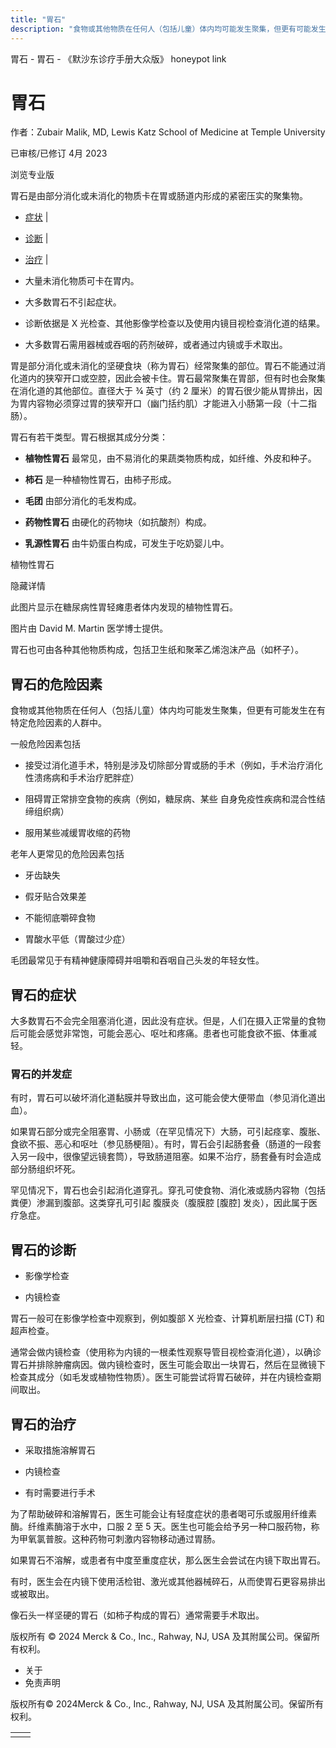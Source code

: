 ```yaml
---
title: "胃石"
description: "食物或其他物质在任何人（包括儿童）体内均可能发生聚集，但更有可能发生在有特定危险因素的人群中。"
---
```


﻿胃石 \- 胃石 \- 《默沙东诊疗手册大众版》 honeypot link

# 胃石

作者：Zubair Malik, MD, Lewis Katz School of Medicine at Temple University

已审核/已修订 4月 2023

浏览专业版

胃石是由部分消化或未消化的物质卡在胃或肠道内形成的紧密压实的聚集物。

- [症状](#症状_v755124_zh) \|
- [诊断](#诊断_v8940948_zh) \|
- [治疗](#治疗_v755132_zh) \|

- 大量未消化物质可卡在胃内。

- 大多数胃石不引起症状。

- 诊断依据是 X 光检查、其他影像学检查以及使用内镜目视检查消化道的结果。

- 大多数胃石需用器械或吞咽的药剂破碎，或者通过内镜或手术取出。


胃是部分消化或未消化的坚硬食块（称为胃石）经常聚集的部位。胃石不能通过消化道内的狭窄开口或空腔，因此会被卡住。胃石最常聚集在胃部，但有时也会聚集在消化道的其他部位。直径大于 ¾ 英寸（约 2 厘米）的胃石很少能从胃排出，因为胃内容物必须穿过胃的狭窄开口（幽门括约肌）才能进入小肠第一段（十二指肠）。

胃石有若干类型。胃石根据其成分分类：

- **植物性胃石** 最常见，由不易消化的果蔬类物质构成，如纤维、外皮和种子。

- **柿石** 是一种植物性胃石，由柿子形成。

- **毛团** 由部分消化的毛发构成。

- **药物性胃石** 由硬化的药物块（如抗酸剂）构成。

- **乳源性胃石** 由牛奶蛋白构成，可发生于吃奶婴儿中。


植物性胃石



隐藏详情

此图片显示在糖尿病性胃轻瘫患者体内发现的植物性胃石。

图片由 David M. Martin 医学博士提供。

胃石也可由各种其他物质构成，包括卫生纸和聚苯乙烯泡沫产品（如杯子）。

## 胃石的危险因素

食物或其他物质在任何人（包括儿童）体内均可能发生聚集，但更有可能发生在有特定危险因素的人群中。

一般危险因素包括

- 接受过消化道手术，特别是涉及切除部分胃或肠的手术（例如，手术治疗消化性溃疡病和手术治疗肥胖症）

- 阻碍胃正常排空食物的疾病（例如，糖尿病、某些 自身免疫性疾病和混合性结缔组织病）

- 服用某些减缓胃收缩的药物


老年人更常见的危险因素包括

- 牙齿缺失

- 假牙贴合效果差

- 不能彻底嚼碎食物

- 胃酸水平低（胃酸过少症）


毛团最常见于有精神健康障碍并咀嚼和吞咽自己头发的年轻女性。

## 胃石的症状

大多数胃石不会完全阻塞消化道，因此没有症状。但是，人们在摄入正常量的食物后可能会感觉非常饱，可能会恶心、呕吐和疼痛。患者也可能食欲不振、体重减轻。

### 胃石的并发症

有时，胃石可以破坏消化道黏膜并导致出血，这可能会使大便带血（参见消化道出血）。

如果胃石部分或完全阻塞胃、小肠或（在罕见情况下）大肠，可引起痉挛、腹胀、食欲不振、恶心和呕吐（参见肠梗阻）。有时，胃石会引起肠套叠（肠道的一段套入另一段中，很像望远镜套筒），导致肠道阻塞。如果不治疗，肠套叠有时会造成部分肠组织坏死。

罕见情况下，胃石也会引起消化道穿孔。穿孔可使食物、消化液或肠内容物（包括粪便）渗漏到腹部。这类穿孔可引起 腹膜炎（腹膜腔 \[腹腔\] 发炎），因此属于医疗急症。

## 胃石的诊断

- 影像学检查

- 内镜检查


胃石一般可在影像学检查中观察到，例如腹部 X 光检查、计算机断层扫描 (CT) 和超声检查。

通常会做内镜检查（使用称为内镜的一根柔性观察导管目视检查消化道），以确诊胃石并排除肿瘤病因。做内镜检查时，医生可能会取出一块胃石，然后在显微镜下检查其成分（如毛发或植物性物质）。医生可能尝试将胃石破碎，并在内镜检查期间取出。

## 胃石的治疗

- 采取措施溶解胃石

- 内镜检查

- 有时需要进行手术


为了帮助破碎和溶解胃石，医生可能会让有轻度症状的患者喝可乐或服用纤维素酶。纤维素酶溶于水中，口服 2 至 5 天。医生也可能会给予另一种口服药物，称为甲氧氯普胺。这种药物可刺激内容物移动通过胃肠。

如果胃石不溶解，或患者有中度至重度症状，那么医生会尝试在内镜下取出胃石。

有时，医生会在内镜下使用活检钳、激光或其他器械碎石，从而使胃石更容易排出或被取出。

像石头一样坚硬的胃石（如柿子构成的胃石）通常需要手术取出。



版权所有 © 2024
Merck & Co., Inc., Rahway, NJ, USA 及其附属公司。保留所有权利。

- 关于
- 免责声明

版权所有© 2024Merck & Co., Inc., Rahway, NJ, USA 及其附属公司。保留所有权利。

|     |     |
| --- | --- |
|  |  |